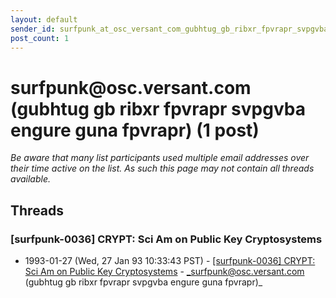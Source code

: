 ```yaml
---
layout: default
sender_id: surfpunk_at_osc_versant_com_gubhtug_gb_ribxr_fpvrapr_svpgvba_engure_guna_fpvrapr_
post_count: 1
---
```


# surfpunk<span>@</span>osc.versant.com (gubhtug gb ribxr fpvrapr svpgvba engure guna fpvrapr) (1 post)

_Be aware that many list participants used multiple email addresses over their time active on the list. As such this page may not contain all threads available._

## Threads

### [surfpunk-0036] CRYPT: Sci Am on Public Key Cryptosystems
+ 1993-01-27 (Wed, 27 Jan 93 10:33:43 PST) - [[surfpunk-0036] CRYPT: Sci Am on Public Key Cryptosystems](/archive/1993/01/f4adb344000eadde556c63a166ea9f6e8a3d2374d490fcd2028eea43e16db556) - _surfpunk@osc.versant.com (gubhtug gb ribxr fpvrapr svpgvba engure guna fpvrapr)_

